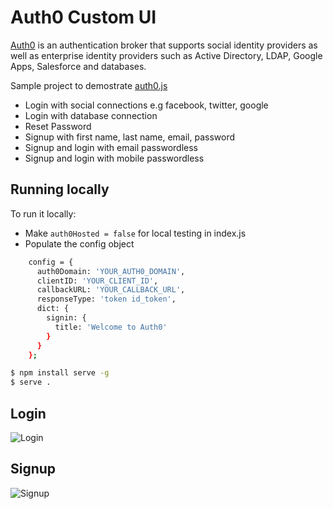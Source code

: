 # Auth0 Custom UI

[Auth0](https://auth0.com) is an authentication broker that supports social identity providers as well as enterprise identity providers such as Active Directory, LDAP, Google Apps, Salesforce and databases.

Sample project to demostrate [auth0.js](https://github.com/auth0/auth0.js) 

* Login with social connections e.g facebook, twitter, google
* Login with database connection
* Reset Password
* Signup with first name, last name, email, password
* Signup and login with email passwordless
* Signup and login with mobile passwordless

## Running locally

To run it locally:

* Make `auth0Hosted = false` for local testing in index.js
* Populate the config object

```bash
    config = {
      auth0Domain: 'YOUR_AUTH0_DOMAIN',
      clientID: 'YOUR_CLIENT_ID',
      callbackURL: 'YOUR_CALLBACK_URL',
      responseType: 'token id_token',
      dict: {
        signin: {
          title: 'Welcome to Auth0'
        }
      }
    };
```

```bash
$ npm install serve -g
$ serve .
```


## Login

![Login](https://github.com/vikasjayaram/auth0-samples/blob/master/screenshots/auth0_custom_ui_login.png)

## Signup

![Signup](https://github.com/vikasjayaram/auth0-samples/blob/master/screenshots/auth0_custom_ui_signup.png)
